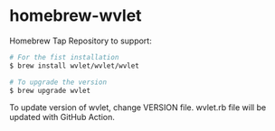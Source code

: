 # homebrew-wvlet

Homebrew Tap Repository to support:
```bash
# For the fist installation
$ brew install wvlet/wvlet/wvlet

# To upgrade the version
$ brew upgrade wvlet
```

To update version of wvlet, change VERSION file. wvlet.rb file will be
updated with GitHub Action.
